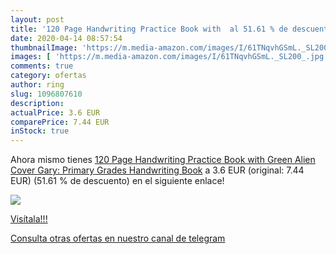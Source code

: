 ```yaml
---
layout: post
title: '120 Page Handwriting Practice Book with  al 51.61 % de descuento'
date: 2020-04-14 08:57:54
thumbnailImage: 'https://m.media-amazon.com/images/I/61TNqvhGSmL._SL200_.jpg'
images: [ 'https://m.media-amazon.com/images/I/61TNqvhGSmL._SL200_.jpg' ]
comments: true
category: ofertas
author: ring
slug: 1096807610
description:
actualPrice: 3.6 EUR
comparePrice: 7.44 EUR
inStock: true
---
```


Ahora mismo tienes [120 Page Handwriting Practice Book with Green Alien Cover Gary: Primary Grades Handwriting Book](https://www.amazon.com/dp/1096807610/?tag=redken08-20) a 3.6 EUR (original: 7.44 EUR) (51.61 %  de descuento) en el siguiente enlace!

[![](https://m.media-amazon.com/images/I/61TNqvhGSmL._SL200_.jpg)](https://www.amazon.com/dp/1096807610/?tag=redken08-20)

[Visítala!!!](https://www.amazon.com/dp/1096807610/?tag=redken08-20)

[Consulta otras ofertas en nuestro canal de telegram](https://t.me/s/ofertas25)
